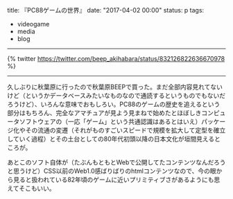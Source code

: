 title: 『PC88ゲームの世界』
date: "2017-04-02 00:00"
status: p
tags:
- videogame
- media
- blog
---

{% twitter https://twitter.com/beep_akihabara/status/832126822636670978 %}

---

久しぶりに秋葉原に行ったので秋葉原BEEPで買った。まだ全部内容見れてないけど（というかデータベースみたいなものなので通読するというものでもないだろうけど）、いろんな意味でおもしろい。PC88のゲームの歴史を追えるという部分はもちろん、完全なアマチュアが見よう見まねで始めたとほぼしきコンピュータソフトウェアの（一応「ゲーム」という共通認識はあるとはいえ）パッケージ化やその流通の変遷（それがものすごいスピードで規模を拡大して定型を確立していく過程）とその土台としての80年代初頭以降の日本文化が垣間見えるところが。

あとこのソフト自体が（たぶんもともとWebで公開してたコンテンツなんだろうと思うけど）CSS以前のWeb1.0感ばりばりのhtmlコンテンツなので、今の眼から見ると扱われている82年頃のゲームに近いプリミティブさがあるようにも思えてそこもいい。
